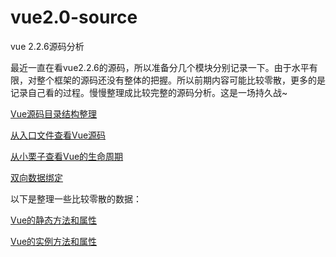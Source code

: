 # vue2.0-source
vue 2.2.6源码分析

最近一直在看vue2.2.6的源码，所以准备分几个模块分别记录一下。由于水平有限，对整个框架的源码还没有整体的把握。所以前期内容可能比较零散，更多的是记录自己看的过程。慢慢整理成比较完整的源码分析。这是一场持久战~

[Vue源码目录结构整理](Vue源码目录结构整理.md)

[从入口文件查看Vue源码](从入口文件查看Vue源码.md)

[从小栗子查看Vue的生命周期](从一个小栗子查看Vue的生命周期.md)

[双向数据绑定](双向数据绑定.md)

以下是整理一些比较零散的数据：

[Vue的静态方法和属性](https://github.com/liutaofe/vue2.0-source/issues/3)

[Vue的实例方法和属性](https://github.com/liutaofe/vue2.0-source/issues/5)
